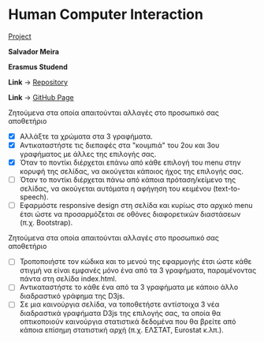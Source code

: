 <h1> Human Computer Interaction </h1>

<p><a href="https://github.com/Sdacm/D3js-US-educational-attainment">Project</a></p>

<b>
<p>Salvador Meira</p>
<p>Erasmus Studend</p>
</b>
<p><b>Link</b> -> <a href="https://github.com/Sdacm?tab=repositories">Repository</a></p>
<p><b>Link</b> -> <a href="https://sdacm.github.io/D3js-US-educational-attainment/">GitHub Page</a></p>

Ζητούμενα στα οποία απαιτούνται αλλαγές στο προσωπικό σας αποθετήριο
- [X] Αλλάξτε τα χρώματα στα 3 γραφήματα.
- [X] Αντικαταστήστε τις διεπαφές στα "κουμπιά" του 2ου και 3ου γραφήματος με άλλες της επιλογής σας.
- [X] Όταν το ποντίκι διέρχεται επάνω από κάθε επιλογή του menu στην κορυφή της σελίδας, να ακούγεται κάποιος ήχος της επιλογής σας.
- [ ] Όταν το ποντίκι διέρχεται πάνω από κάποια πρόταση/κείμενο της σελίδας, να ακούγεται αυτόματα η αφήγηση του κειμένου (text-to-speech).
- [ ] Εφαρμόστε responsive design στη σελίδα και κυρίως στο αρχικό menu έτσι ώστε να προσαρμόζεται σε οθόνες διαφορετικών διαστάσεων (π.χ. Bootstrap).
  
 Ζητούμενα στα οποία απαιτούνται αλλαγές στο προσωπικό σας αποθετήριο
- [ ] Τροποποιήστε τον κώδικα και το μενού της εφαρμογής έτσι ώστε κάθε στιγμή να είναι εμφανές μόνο ένα από τα 3 γραφήματα, παραμένοντας πάντα στη σελίδα index.html.
- [ ] Αντικαταστήστε το κάθε ένα από τα 3 γραφήματα με κάποιο άλλο διαδραστικό γράφημα της D3js.
- [ ] Σε μια καινούργια σελίδα, να τοποθετήστε αντίστοιχα 3 νέα διαδραστικά γραφήματα D3js της επιλογής σας, τα οποία θα οπτικοποιούν καινούργια στατιστικά δεδομένα που θα βρείτε από κάποια επίσημη στατιστική αρχή (π.χ. ΕΛΣΤΑΤ, Eurostat κ.λπ.).
